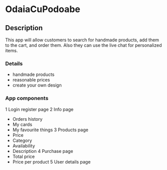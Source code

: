 # OdaiaCuPodoabe

## Description

This app will allow customers to search for handmade products, add them to 
the cart, and order them. Also they can use the live chat for personalized
items.

### Details

* handmade products
* reasonable prices
* create your own design 

### App components 

1 Login register page
2 Info page
  * Orders history
  * My cards
  * My favourite things
3 Products page
  * Price
  * Category
  * Availability
  * Description
4 Purchase page
  * Total price
  * Price per product
5 User details page


